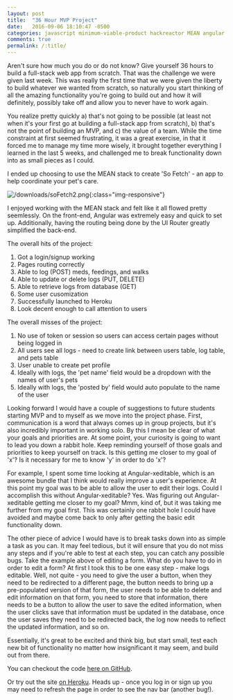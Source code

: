 ```yaml
---
layout: post
title:  "36 Hour MVP Project"
date:   2016-09-06 18:10:47 -0500
categories: javascript minimum-viable-product hackreactor MEAN angular mongo node express
comments: true
permalink: /:title/
---
```


Aren't sure how much you do or do not know? Give yourself 36 hours to build a full-stack web app from scratch. That was the challenge we were given last week. <!--excerpt-->This was really the first time that we were given the liberty to build whatever we wanted from scratch, so naturally you start thinking of all the amazing functionality you're going to build out and how it will definitely, possibly take off and allow you to never have to work again.

You realize pretty quickly a) that's not going to be possible (at least not when it's your first go at building a full-stack app from scratch), b) that's not the point of building an MVP, and c) the value of a team. While the time constraint at first seemed frustrating, it was a great exercise, in that it forced me to manage my time more wisely, it brought together everything I learned in the last 5 weeks, and challenged me to break functionality down into as small pieces as I could. 

I ended up choosing to use the MEAN stack to create 'So Fetch' - an app to help coordinate your pet's care.

![/downloads/soFetch2.png](/downloads/soFetch2.png){:class="img-responsive"}

I enjoyed working with the MEAN stack and felt like it all flowed pretty seemlessly. On the front-end, Angular was extremely easy and quick to set up. Additionally, having the routing being done by the UI Router greatly simplified the back-end. 

The overall hits of the project:

1. Got a login/signup working
2. Pages routing correctly
3. Able to log (POST) meds, feedings, and walks
4. Able to update or delete logs (PUT, DELETE)
5. Able to retrieve logs from database (GET)
6. Some user cusomization 
7. Successfully launched to Heroku
8. Look decent enough to call attention to users

The overall misses of the project:

1. No use of token or session so users can access certain pages without being logged in
2. All users see all logs - need to create link between users table, log table, and pets table
3. User unable to create pet profile
4. Ideally with logs, the 'pet name' field would be a dropdown with the names of user's pets
5. Ideally with logs, the 'posted by' field would auto populate to the name of the user

Looking forward I would have a couple of suggestions to future students starting MVP and to myself as we move into the project phase. First, communication is a word that always comes up in group projects, but it's also incredibly important in working solo. By this I mean be clear of what your goals and priorities are. At some point, your curiosity is going to want to lead you down a rabbit hole. Keep reminding yourself of those goals and priorities to keep yourself on track. Is this getting me closer to my goal of 'x'? Is it necessary for me to know 'y' in order to do 'x'?

For example, I spent some time looking at Angular-xeditable, which is an awesome bundle that I think would really improve a user's experience. At this point my goal was to be able to allow the user to edit their logs. Could I accomplish this without Angular-xeditable? Yes. Was figuring out Angular-xeditable getting me closer to my goal? Mmm, kind of, but it was taking me further from my goal first. This was certainly one rabbit hole I could have avoided and maybe come back to only after getting the basic edit functionality down.

The other piece of advice I would have is to break tasks down into as simple a task as you can. It may feel tedious, but it will ensure that you do not miss any steps and if you're able to test at each step, you can catch any possible bugs. Take the example above of editing a form. What do you have to do in order to edit a form? At first I took this to be one easy step - make logs editable.  Well, not quite - you need to give the user a button, when they need to be redirected to a different page, the button needs to bring up a pre-populated version of that form, the user needs to be able to delete and edit information on that form, you need to store that information, there needs to be a button to allow the user to save the edited information, when the user clicks save that information must be updated in the database, once the user saves they need to be redirected back, the log now needs to reflect the updated information, and so on.  

Essentially, it's great to be excited and think big, but start small, test each new bit of functionality no matter how insignificant it may seem, and build out from there. 

You can checkout the code [here on GitHub].

Or try out the site [on Heroku]. Heads up - once you log in or sign up you may need to refresh the page in order to see the nav bar (another bug!).

[here on GitHub]: https://github.com/yctercero/sofetch
[on Heroku]: https://sofetch-mvp.herokuapp.com/#/login